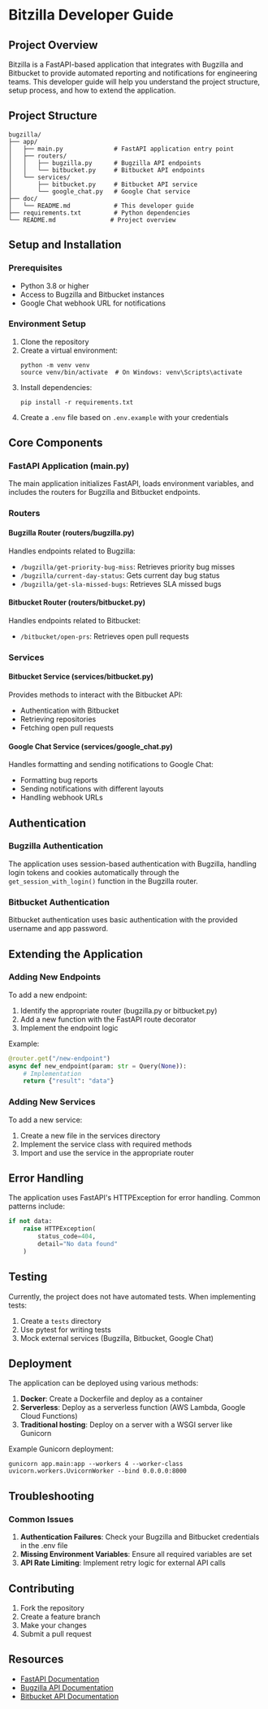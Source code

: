 # Bitzilla Developer Guide

## Project Overview

Bitzilla is a FastAPI-based application that integrates with Bugzilla and Bitbucket to provide automated reporting and notifications for engineering teams. This developer guide will help you understand the project structure, setup process, and how to extend the application.

## Project Structure

```
bugzilla/
├── app/
│   ├── main.py              # FastAPI application entry point
│   ├── routers/
│   │   ├── bugzilla.py      # Bugzilla API endpoints
│   │   └── bitbucket.py     # Bitbucket API endpoints
│   └── services/
│       ├── bitbucket.py     # Bitbucket API service
│       └── google_chat.py   # Google Chat service
├── doc/
│   └── README.md            # This developer guide
├── requirements.txt         # Python dependencies
└── README.md               # Project overview
```

## Setup and Installation

### Prerequisites

- Python 3.8 or higher
- Access to Bugzilla and Bitbucket instances
- Google Chat webhook URL for notifications

### Environment Setup

1. Clone the repository
2. Create a virtual environment:
   ```
   python -m venv venv
   source venv/bin/activate  # On Windows: venv\Scripts\activate
   ```
3. Install dependencies:
   ```
   pip install -r requirements.txt
   ```
4. Create a `.env` file based on `.env.example` with your credentials

## Core Components

### FastAPI Application (main.py)

The main application initializes FastAPI, loads environment variables, and includes the routers for Bugzilla and Bitbucket endpoints.

### Routers

#### Bugzilla Router (routers/bugzilla.py)

Handles endpoints related to Bugzilla:
- `/bugzilla/get-priority-bug-miss`: Retrieves priority bug misses
- `/bugzilla/current-day-status`: Gets current day bug status
- `/bugzilla/get-sla-missed-bugs`: Retrieves SLA missed bugs

#### Bitbucket Router (routers/bitbucket.py)

Handles endpoints related to Bitbucket:
- `/bitbucket/open-prs`: Retrieves open pull requests

### Services

#### Bitbucket Service (services/bitbucket.py)

Provides methods to interact with the Bitbucket API:
- Authentication with Bitbucket
- Retrieving repositories
- Fetching open pull requests

#### Google Chat Service (services/google_chat.py)

Handles formatting and sending notifications to Google Chat:
- Formatting bug reports
- Sending notifications with different layouts
- Handling webhook URLs

## Authentication

### Bugzilla Authentication

The application uses session-based authentication with Bugzilla, handling login tokens and cookies automatically through the `get_session_with_login()` function in the Bugzilla router.

### Bitbucket Authentication

Bitbucket authentication uses basic authentication with the provided username and app password.

## Extending the Application

### Adding New Endpoints

To add a new endpoint:
1. Identify the appropriate router (bugzilla.py or bitbucket.py)
2. Add a new function with the FastAPI route decorator
3. Implement the endpoint logic

Example:
```python
@router.get("/new-endpoint")
async def new_endpoint(param: str = Query(None)):
    # Implementation
    return {"result": "data"}
```

### Adding New Services

To add a new service:
1. Create a new file in the services directory
2. Implement the service class with required methods
3. Import and use the service in the appropriate router

## Error Handling

The application uses FastAPI's HTTPException for error handling. Common patterns include:

```python
if not data:
    raise HTTPException(
        status_code=404,
        detail="No data found"
    )
```

## Testing

Currently, the project does not have automated tests. When implementing tests:

1. Create a `tests` directory
2. Use pytest for writing tests
3. Mock external services (Bugzilla, Bitbucket, Google Chat)

## Deployment

The application can be deployed using various methods:

1. **Docker**: Create a Dockerfile and deploy as a container
2. **Serverless**: Deploy as a serverless function (AWS Lambda, Google Cloud Functions)
3. **Traditional hosting**: Deploy on a server with a WSGI server like Gunicorn

Example Gunicorn deployment:
```
gunicorn app.main:app --workers 4 --worker-class uvicorn.workers.UvicornWorker --bind 0.0.0.0:8000
```

## Troubleshooting

### Common Issues

1. **Authentication Failures**: Check your Bugzilla and Bitbucket credentials in the .env file
2. **Missing Environment Variables**: Ensure all required variables are set
3. **API Rate Limiting**: Implement retry logic for external API calls

## Contributing

1. Fork the repository
2. Create a feature branch
3. Make your changes
4. Submit a pull request

## Resources

- [FastAPI Documentation](https://fastapi.tiangolo.com/)
- [Bugzilla API Documentation](https://bugzilla.readthedocs.io/en/latest/api/)
- [Bitbucket API Documentation](https://developer.atlassian.com/cloud/bitbucket/rest/intro/)